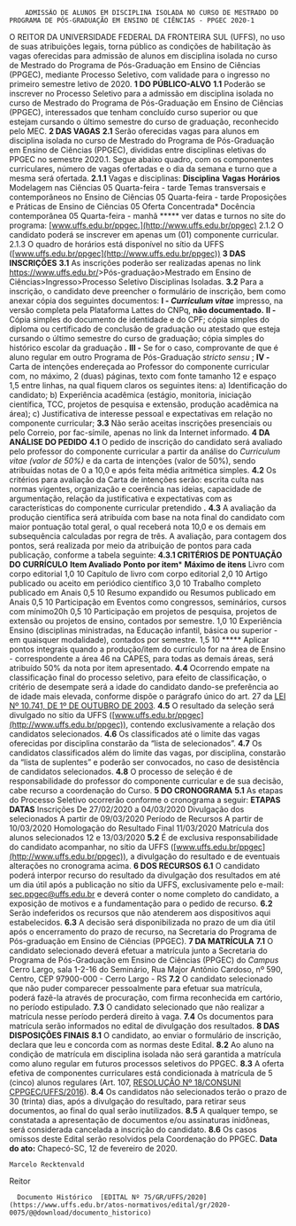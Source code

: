         ADMISSÃO DE ALUNOS EM DISCIPLINA ISOLADA NO CURSO DE MESTRADO DO PROGRAMA DE PÓS-GRADUAÇÃO EM ENSINO DE CIÊNCIAS - PPGEC 2020-1  

 O REITOR DA UNIVERSIDADE FEDERAL DA FRONTEIRA SUL (UFFS), no uso de suas atribuições legais, torna público as condições de habilitação às vagas oferecidas para admissão de alunos em disciplina isolada no curso de Mestrado do Programa de Pós-Graduação em Ensino de Ciências (PPGEC), mediante Processo Seletivo, com validade para o ingresso no primeiro semestre letivo de 2020.  **1 DO PÚBLICO-ALVO** **1.1**  Poderão se inscrever no Processo Seletivo para a admissão em disciplina isolada no curso de Mestrado do Programa de Pós-Graduação em Ensino de Ciências (PPGEC), interessados que tenham concluído curso superior ou que estejam cursando o último semestre do curso de graduação, reconhecido pelo MEC.  **2 DAS VAGAS** **2.1**  Serão oferecidas vagas para alunos em disciplina isolada no curso de Mestrado do Programa de Pós-Graduação em Ensino de Ciências (PPGEC), divididas entre disciplinas eletivas do PPGEC no semestre 2020.1. Segue abaixo quadro, com os componentes curriculares, número de vagas ofertadas e o dia da semana e turno que a mesma será ofertada. **2.1.1**  Vagas e disciplinas:     **Disciplina**   **Vagas**   **Horários**     Modelagem nas Ciências   05   Quarta-feira - tarde     Temas transversais e contemporâneos no Ensino de Ciências   05   Quarta-feira - tarde     Proposições e Práticas de Ensino de Ciências   05   Oferta Concentrada*     Docência contemporânea   05   Quarta-feira - manhã     *****  ver datas e turnos no site do programa: [www.uffs.edu.br/ppgec.](http://www.uffs.edu.br/ppgec) 2.1.2 O candidato poderá se inscrever em apenas um (01) componente curricular. 2.1.3 O quadro de horários está disponível no sítio da UFFS ([www.uffs.edu.br/ppgec](http://www.uffs.edu.br/ppgec))  **3 DAS INSCRIÇÕES** **3.1**  As inscrições poderão ser realizadas apenas no link <https://www.uffs.edu.br/>>Pós-graduação>Mestrado em Ensino de Ciências>Ingresso>Processo Seletivo Disciplinas Isoladas. **3.2**  Para a inscrição, o candidato deve preencher o formulário de inscrição, bem como anexar cópia dos seguintes documentos: **I - *Curriculum vitae***  impresso, na versão completa pela Plataforma Lattes do CNPq, **não documentado.** **II -**  Cópia simples do documento de identidade e do CPF; cópia simples do diploma ou certificado de conclusão de graduação ou atestado que esteja cursando o último semestre do curso de graduação; cópia simples do histórico escolar da graduação **.** **III -**  Se for o caso, comprovante de que é aluno regular em outro Programa de Pós-Graduação *stricto sensu* ; **IV -**  Carta de intenções endereçada ao Professor do componente curricular com, no máximo, 2 (duas) páginas, texto com fonte tamanho 12 e espaço 1,5 entre linhas, na qual fiquem claros os seguintes itens: a) Identificação do candidato; b) Experiência acadêmica (estágio, monitoria, iniciação científica, TCC, projetos de pesquisa e extensão, produção acadêmica na área); c) Justificativa de interesse pessoal e expectativas em relação no componente curricular; **3.3**  Não serão aceitas inscrições presenciais ou pelo Correio, por fac-símile, apenas no link da Internet informado.  **4 DA ANÁLISE DO PEDIDO** **4.1**  O pedido de inscrição do candidato será avaliado pelo professor do componente curricular a partir da análise do *Curriculum vitae (valor de 50%)*  e da carta de intenções (valor de 50%), sendo atribuídas notas de 0 a 10,0 e após feita média aritmética simples. **4.2**  Os critérios para avaliação da Carta de intenções serão: escrita culta nas normas vigentes, organização e coerência nas ideias, capacidade de argumentação, relação da justificativa e expectativas com as características do componente curricular pretendido **.** **4.3**  A avaliação da produção científica será atribuída com base na nota final do candidato com maior pontuação total geral, o qual receberá nota 10,0 e os demais em subsequência calculadas por regra de três. A avaliação, para contagem dos pontos, será realizada por meio da atribuição de pontos para cada publicação, conforme a tabela seguinte: **4.3.1 CRITÉRIOS DE PONTUAÇÃO DO CURRÍCULO**     **Item Avaliado**   **Ponto por item***   **Máximo de itens**     Livro com corpo editorial   1,0   10     Capítulo de livro com corpo editorial   2,0   10     Artigo publicado ou aceito em periódico científico   3,0   10     Trabalho completo publicado em Anais   0,5   10     Resumo expandido ou Resumos publicado em Anais   0,5   10     Participação em Eventos como congressos, seminários, cursos com mínimo20h   0,5   10     Participação em projetos de pesquisa, projetos de extensão ou projetos de ensino, contados por semestre.   1,0   10     Experiência Ensino (disciplinas ministradas, na Educação infantil, básica ou superior - em quaisquer modalidade), contados por semestre.   1,5   10     *****  Aplicar pontos integrais quando a produção/item do currículo for na área de Ensino - correspondente a área 46 na CAPES, para todas as demais áreas, será atribuído 50% da nota por item apresentado. **4.4**  Ocorrendo empate na classificação final do processo seletivo, para efeito de classificação, o critério de desempate será a idade do candidato dando-se preferência ao de idade mais elevada, conforme dispõe o parágrafo único do art. 27 da [LEI Nº 10.741, DE 1º DE OUTUBRO DE 2003](http://www.planalto.gov.br/ccivil_03/leis/2003/l10.741.htm). **4.5**  O resultado da seleção será divulgado no sítio da UFFS ([www.uffs.edu.br/ppgec](http://www.uffs.edu.br/ppgec)), contendo exclusivamente a relação dos candidatos selecionados. **4.6**  Os classificados até o limite das vagas oferecidas por disciplina constarão da “lista de selecionados”. **4.7**  Os candidatos classificados além do limite das vagas, por disciplina, constarão da “lista de suplentes” e poderão ser convocados, no caso de desistência de candidatos selecionados. **4.8**  O processo de seleção é de responsabilidade do professor do componente curricular e de sua decisão, cabe recurso a coordenação do Curso.  **5 DO CRONOGRAMA** **5.1**  As etapas do Processo Seletivo ocorrerão conforme o cronograma a seguir:     **ETAPAS**   **DATAS**     Inscrições   De 27/02/2020 a 04/03/2020     Divulgação dos selecionados   A partir de 09/03/2020     Período de Recursos   A partir de 10/03/2020     Homologação do Resultado Final   11/03/2020     Matrícula dos alunos selecionados   12 e 13/03/2020     **5.2**  É de exclusiva responsabilidade do candidato acompanhar, no sítio da UFFS ([www.uffs.edu.br/ppgec](http://www.uffs.edu.br/ppgec)), a divulgação do resultado e de eventuais alterações no cronograma acima.  **6 DOS RECURSOS** **6.1**  O candidato poderá interpor recurso do resultado da divulgação dos resultados em até um dia útil após a publicação no sítio da UFFS, exclusivamente pelo e-mail: sec.ppgec@uffs.edu.br e deverá conter o nome completo do candidato, a exposição de motivos e a fundamentação para o pedido de recurso. **6.2**  Serão indeferidos os recursos que não atenderem aos dispositivos aqui estabelecidos. **6.3**  A decisão será disponibilizada no prazo de um dia útil após o encerramento do prazo de recurso, na Secretaria do Programa de Pós-graduação em Ensino de Ciências (PPGEC).  **7 DA MATRÍCULA** **7.1**  O candidato selecionado deverá efetuar a matrícula junto a Secretaria do Programa de Pós-Graduação em Ensino de Ciências (PPGEC) do *Campus*  Cerro Largo, sala 1-2-16 do Seminário, Rua Major Antônio Cardoso, nº 590, Centro, CEP 97900-000 - Cerro Largo - RS **7.2**  O candidato selecionado que não puder comparecer pessoalmente para efetuar sua matrícula, poderá fazê-la através de procuração, com firma reconhecida em cartório, no período estipulado. **7.3**  O candidato selecionado que não realizar a matrícula nesse período perderá direito à vaga. **7.4**  Os documentos para matrícula serão informados no edital de divulgação dos resultados.  **8 DAS DISPOSIÇÕES FINAIS** **8.1**  O candidato, ao enviar o formulário de inscrição, declara que leu e concorda com as normas deste Edital. **8.2**  Ao aluno na condição de matrícula em disciplina isolada não será garantida a matrícula como aluno regular em futuros processos seletivos do PPGEC. **8.3**  A oferta efetiva de componentes curriculares está condicionada à matrícula de 5 (cinco) alunos regulares (Art. 107, [RESOLUÇÃO Nº 18/CONSUNI CPPGEC/UFFS/2016](https://www.uffs.edu.br/atos-normativos/resolucao/consunicppgec/2016-0018)). **8.4**  Os candidatos não selecionados terão o prazo de 30 (trinta) dias, após a divulgação do resultado, para retirar seus documentos, ao final do qual serão inutilizados. **8.5**  A qualquer tempo, se constatada a apresentação de documentos e/ou assinaturas inidôneas, será considerada cancelada a inscrição do candidato. **8.6**  Os casos omissos deste Edital serão resolvidos pela Coordenação do PPGEC.        **Data do ato:** Chapecó-SC, 12 de fevereiro de 2020.   
 

    Marcelo Recktenvald   
 Reitor 

      Documento Histórico  [EDITAL Nº 75/GR/UFFS/2020](https://www.uffs.edu.br/atos-normativos/edital/gr/2020-0075/@@download/documento_historico)     
      